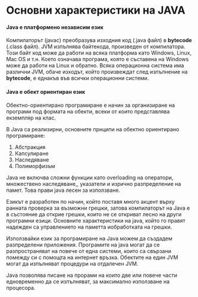 # Основни характеристики на JAVA‎

#### ‎Java е платформено независим език‎

‎Компилаторът (javac) преобразува изходния код (.java файл) в  **bytecode** (.class файл). JVM изпълнява байтекода, произведен от компилатора. Този байт код може да работи на всяка платформа като Windows, Linux, Mac OS и т.н. Което означава програма, която е съставена на Windows може да работи на Linux и обратно. Всяка операционна система има различни JVM, обаче изходът, който произвеждат след изпълнение на **bytecode**, е еднакъв във всички операционни системи.

#### ‎Java е обект ориентиран език‎ ‎

Обектно-ориентирано програмиране е начин за организиране на програми под формата на обекти, всеки от които представлява екземпляр на клас.‎

‎В Java са реализирни, основните прнципи на обектно ориентирано програмиране:

1. ‎Абстракция‎
2. ‎Капсулиране‎
3. ‎Наследяване
4. ‎Полиморфизъм‎

Java не включва сложни функции като overloading на оператори, множествено наследяване,‎, указатели и изрично разпределение на памет. Това прави ‎java лесен за използване.

Езикът е разработен по начин, който поставя много акцент върху ранната проверка за възможни грешки, затова компилаторът на Java е в състояние да открие грешки, които не се откриват лесно на други програмни езици. Основните характеристики на java, който го правят надежден са управлението на паметта иобработката на грешки.‎

‎Използвайки език за програмиране на Java можем да създадем разпределени приложения. Програмите на java могат да се разпространяват на повече от една системи, които са свързани помежду си с помощта на интернет връзка. Обектите на един JVM могат да изпълняват процедури на отдалечен JVM.‎

‎Java позволява писане на прорами на които две или повече части едновременно да се изпълняват, за максимално използване на процесора.‎
